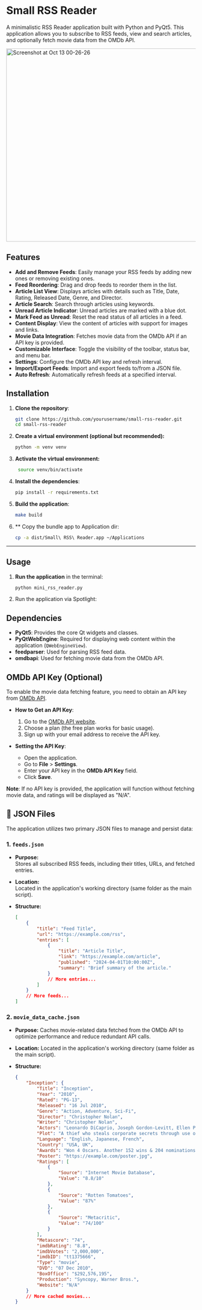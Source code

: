 # Small RSS Reader

A minimalistic RSS Reader application built with Python and PyQt5. This application allows you to subscribe to RSS feeds, view and search articles, and optionally fetch movie data from the OMDb API.

<img width="512" alt="Screenshot at Oct 13 00-26-26" src="https://github.com/user-attachments/assets/eaa86896-86ed-4502-9da3-91eda418c076">


## Features

- **Add and Remove Feeds**: Easily manage your RSS feeds by adding new ones or removing existing ones.
- **Feed Reordering**: Drag and drop feeds to reorder them in the list.
- **Article List View**: Displays articles with details such as Title, Date, Rating, Released Date, Genre, and Director.
- **Article Search**: Search through articles using keywords.
- **Unread Article Indicator**: Unread articles are marked with a blue dot.
- **Mark Feed as Unread**: Reset the read status of all articles in a feed.
- **Content Display**: View the content of articles with support for images and links.
- **Movie Data Integration**: Fetches movie data from the OMDb API if an API key is provided.
- **Customizable Interface**: Toggle the visibility of the toolbar, status bar, and menu bar.
- **Settings**: Configure the OMDb API key and refresh interval.
- **Import/Export Feeds**: Import and export feeds to/from a JSON file.
- **Auto Refresh**: Automatically refresh feeds at a specified interval.

## Installation

1. **Clone the repository**:
   ```bash
   git clone https://github.com/yourusername/small-rss-reader.git
   cd small-rss-reader
2. **Create a virtual environment (optional but recommended):**
    ```bash 
    python -m venv venv
3. **Activate the virtual environment:**
   ```bash
    source venv/bin/activate
4. **Install the dependencies**:
   ```bash
   pip install -r requirements.txt
5. **Build the application**:
   ```bash
   make build
6. ** Copy the bundle app to Application dir:
   ```bash
   cp -a dist/Small\ RSS\ Reader.app ~/Applications
---

## Usage

1. **Run the application** in the terminal:
   ```bash
   python mini_rss_reader.py
2. Run the application via Spotlight:
   
## Dependencies

- **PyQt5**: Provides the core Qt widgets and classes.
- **PyQtWebEngine**: Required for displaying web content within the application (`QWebEngineView`).
- **feedparser**: Used for parsing RSS feed data.
- **omdbapi**: Used for fetching movie data from the OMDb API.

## OMDb API Key (Optional)

To enable the movie data fetching feature, you need to obtain an API key from [OMDb API](http://www.omdbapi.com/apikey.aspx).

- **How to Get an API Key**:
  1. Go to the [OMDb API website](http://www.omdbapi.com/apikey.aspx).
  2. Choose a plan (the free plan works for basic usage).
  3. Sign up with your email address to receive the API key.

- **Setting the API Key**:
  - Open the application.
  - Go to **File** > **Settings**.
  - Enter your API key in the **OMDb API Key** field.
  - Click **Save**.

**Note**: If no API key is provided, the application will function without fetching movie data, and ratings will be displayed as "N/A".


## 📄 JSON Files

The application utilizes two primary JSON files to manage and persist data:

### 1. `feeds.json`

- **Purpose:**  
  Stores all subscribed RSS feeds, including their titles, URLs, and fetched entries.

- **Location:**  
  Located in the application's working directory (same folder as the main script).

- **Structure:**  
  ```json
  [
      {
          "title": "Feed Title",
          "url": "https://example.com/rss",
          "entries": [
              {
                  "title": "Article Title",
                  "link": "https://example.com/article",
                  "published": "2024-04-01T10:00:00Z",
                  "summary": "Brief summary of the article."
              }
              // More entries...
          ]
      }
      // More feeds...
  ]

### 2. `movie_data_cache.json`

- **Purpose:**
  Caches movie-related data fetched from the OMDb API to optimize performance and reduce redundant API calls.

- **Location:**
  Located in the application's working directory (same folder as the main script).

- **Structure:**
  ```json
  {
      "Inception": {
          "Title": "Inception",
          "Year": "2010",
          "Rated": "PG-13",
          "Released": "16 Jul 2010",
          "Genre": "Action, Adventure, Sci-Fi",
          "Director": "Christopher Nolan",
          "Writer": "Christopher Nolan",
          "Actors": "Leonardo DiCaprio, Joseph Gordon-Levitt, Ellen Page",
          "Plot": "A thief who steals corporate secrets through use of dream-sharing technology...",
          "Language": "English, Japanese, French",
          "Country": "USA, UK",
          "Awards": "Won 4 Oscars. Another 152 wins & 204 nominations.",
          "Poster": "https://example.com/poster.jpg",
          "Ratings": [
              {
                  "Source": "Internet Movie Database",
                  "Value": "8.8/10"
              },
              {
                  "Source": "Rotten Tomatoes",
                  "Value": "87%"
              },
              {
                  "Source": "Metacritic",
                  "Value": "74/100"
              }
          ],
          "Metascore": "74",
          "imdbRating": "8.8",
          "imdbVotes": "2,000,000",
          "imdbID": "tt1375666",
          "Type": "movie",
          "DVD": "07 Dec 2010",
          "BoxOffice": "$292,576,195",
          "Production": "Syncopy, Warner Bros.",
          "Website": "N/A"
      }
      // More cached movies...
  }


